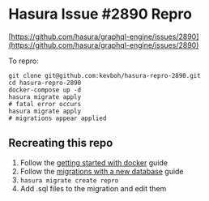 # Hasura Issue #2890 Repro

[https://github.com/hasura/graphql-engine/issues/2890](https://github.com/hasura/graphql-engine/issues/2890)

To repro:

```
git clone git@github.com:kevboh/hasura-repro-2890.git
cd hasura-repro-2890
docker-compose up -d
hasura migrate apply
# fatal error occurs
hasura migrate apply
# migrations appear applied
```

## Recreating this repo

1. Follow the [getting started with docker](https://docs.hasura.io/1.0/graphql/manual/getting-started/docker-simple.html) guide
2. Follow the [migrations with a new database](https://docs.hasura.io/1.0/graphql/manual/migrations/new-database.html) guide
3. `hasura migrate create repro`
4. Add .sql files to the migration and edit them
